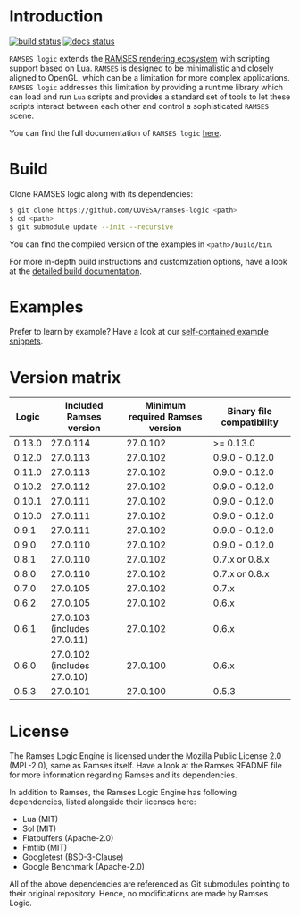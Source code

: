 # Introduction


[![build status](https://github.com/COVESA/ramses-logic/workflows/CMake/badge.svg?branch=master)](https://github.com/COVESA/ramses-logic/actions?query=branch%3Amaster) [![docs status](https://readthedocs.org/projects/ramses-logic/badge/?style=flat)](https://ramses-logic.readthedocs.io/en/latest/)

`RAMSES logic` extends the [RAMSES rendering ecosystem](https://ramses-sdk.readthedocs.io/) with scripting support based on
[Lua](https://github.com/lua/lua). `RAMSES` is designed to be minimalistic and closely aligned to OpenGL, which can be a
limitation for more complex applications. `RAMSES logic` addresses this limitation by providing a runtime library which can
load and run `Lua` scripts and provides a standard set of tools to let these scripts interact between each other and control
a sophisticated `RAMSES` scene.

You can find the full documentation of `RAMSES logic` [here](https://ramses-logic.readthedocs.io/).

# Build

Clone RAMSES logic along with its dependencies:

```bash
$ git clone https://github.com/COVESA/ramses-logic <path>
$ cd <path>
$ git submodule update --init --recursive
```

You can find the compiled version of the examples in `<path>/build/bin`.

For more in-depth build instructions and customization options, have a look at
the [detailed build documentation](https://ramses-logic.readthedocs.io/en/latest/build.html).

# Examples

Prefer to learn by example? Have a look at our [self-contained example snippets](https://ramses-logic.readthedocs.io/en/latest/api.html#list-of-all-examples).

# Version matrix

|Logic    | Included Ramses version       | Minimum required Ramses version    | Binary file compatibility    |
|---------|-------------------------------|------------------------------------|------------------------------|
|0.13.0   | 27.0.114                      | 27.0.102                           | >= 0.13.0                    |
|0.12.0   | 27.0.113                      | 27.0.102                           | 0.9.0 - 0.12.0               |
|0.11.0   | 27.0.113                      | 27.0.102                           | 0.9.0 - 0.12.0               |
|0.10.2   | 27.0.112                      | 27.0.102                           | 0.9.0 - 0.12.0               |
|0.10.1   | 27.0.111                      | 27.0.102                           | 0.9.0 - 0.12.0               |
|0.10.0   | 27.0.111                      | 27.0.102                           | 0.9.0 - 0.12.0               |
|0.9.1    | 27.0.111                      | 27.0.102                           | 0.9.0 - 0.12.0               |
|0.9.0    | 27.0.110                      | 27.0.102                           | 0.9.0 - 0.12.0               |
|0.8.1    | 27.0.110                      | 27.0.102                           | 0.7.x or 0.8.x               |
|0.8.0    | 27.0.110                      | 27.0.102                           | 0.7.x or 0.8.x               |
|0.7.0    | 27.0.105                      | 27.0.102                           | 0.7.x                        |
|0.6.2    | 27.0.105                      | 27.0.102                           | 0.6.x                        |
|0.6.1    | 27.0.103 (includes 27.0.11)   | 27.0.102                           | 0.6.x                        |
|0.6.0    | 27.0.102 (includes 27.0.10)   | 27.0.100                           | 0.6.x                        |
|0.5.3    | 27.0.101                      | 27.0.100                           | 0.5.3                        |

# License

The Ramses Logic Engine is licensed under the Mozilla Public License 2.0 (MPL-2.0),
same as Ramses itself. Have a look at the Ramses README file for more information
regarding Ramses and its dependencies.

In addition to Ramses, the Ramses Logic Engine has following dependencies,
listed alongside their licenses here:

* Lua (MIT)
* Sol (MIT)
* Flatbuffers (Apache-2.0)
* Fmtlib (MIT)
* Googletest (BSD-3-Clause)
* Google Benchmark (Apache-2.0)

All of the above dependencies are referenced as Git submodules pointing to their original
repository. Hence, no modifications are made by Ramses Logic.

